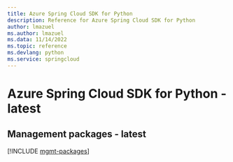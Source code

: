 ```yaml
---
title: Azure Spring Cloud SDK for Python
description: Reference for Azure Spring Cloud SDK for Python
author: lmazuel
ms.author: lmazuel
ms.data: 11/14/2022
ms.topic: reference
ms.devlang: python
ms.service: springcloud
---
```

# Azure Spring Cloud SDK for Python - latest

## Management packages - latest
[!INCLUDE [mgmt-packages](spring-cloud-mgmt-index.md)]